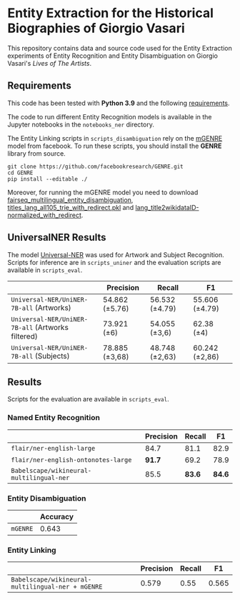 # Entity Extraction for the Historical Biographies of Giorgio Vasari

This repository contains data and source code used for the Entity Extraction experiments of Entity Recognition and Entity Disambiguation on Giorgio Vasari's *Lives of The Artists*.

## Requirements

This code has been tested with **Python 3.9** and the following [requirements](requirements.txt).

The code to run different Entity Recognition models is available in the Jupyter notebooks in the `notebooks_ner` directory.

The Entity Linking scripts in `scripts_disambiguation` rely on the [mGENRE](https://github.com/facebookresearch/GENRE) model from facebook. To run these scripts, you should install the **GENRE** library from source.

```
git clone https://github.com/facebookresearch/GENRE.git 
cd GENRE
pip install --editable ./
```

Moreover, for running the mGENRE model you need to download [fairseq_multilingual_entity_disambiguation](https://dl.fbaipublicfiles.com/GENRE/fairseq_multilingual_entity_disambiguation.tar.gz), [titles_lang_all105_trie_with_redirect.pkl](http://dl.fbaipublicfiles.com/GENRE/titles_lang_all105_trie_with_redirect.pkl) and [lang_title2wikidataID-normalized_with_redirect](https://dl.fbaipublicfiles.com/GENRE/lang_title2wikidataID-normalized_with_redirect.pkl).

## UniversalNER Results 

The model [Universal-NER](https://github.com/universal-ner/universal-ner) was used for Artwork and Subject Recognition. Scripts for inference are in `scripts_uniner` and the evaluation scripts are available in `scripts_eval`. 

|                 | Precision | Recall | F1 |
| --------------- | --------- | ------ | ----- |
| `Universal-NER/UniNER-7B-all` (Artworks)| 54.862 (±5.76)  | 56.532 (±4.79)  | 55.606 (±4.79) |
| `Universal-NER/UniNER-7B-all` (Artworks filtered) | 73.921 (±6)     | 54.055 (±3,6)  | 62.38 (±4) |
| `Universal-NER/UniNER-7B-all` (Subjects) | 78.885 (±3,68)     | 48.748 (±2,63)  | 60.242 (±2,86) |


## Results 

Scripts for the evaluation are available in `scripts_eval`. 

### Named Entity Recognition

|                 | Precision | Recall | F1 |
| --------------- | --------- | ------ | ----- |
| `flair/ner-english-large` | 84.7     | 81.1  | 82.9 |
| `flair/ner-english-ontonotes-large` | **91.7**     | 69.2  | 78.9 |
| `Babelscape/wikineural-multilingual-ner` | 85.5     | **83.6**  | **84.6** |


### Entity Disambiguation

|          | Accuracy | 
| -------- | -------- | 
| `mGENRE` | 0.643    | 


### Entity Linking 

|                                                   | Precision | Recall | F1 |
| ------------------------------------------------- | --------- | ----- | ----- |
| `Babelscape/wikineural-multilingual-ner + mGENRE` | 0.579     | 0.55  | 0.565 |